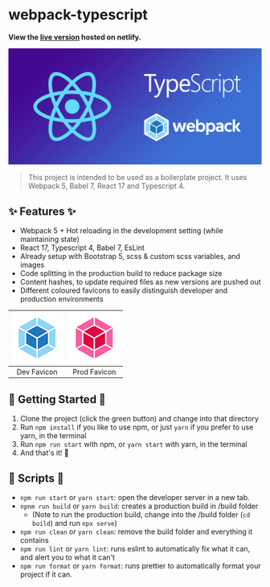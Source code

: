 # webpack-typescript

**View the [live version](https://webpack-ts-react-boilerplate.netlify.app/) hosted on netlify.**

![project header](/public/project-header.png)

>This project is intended to be used as a boilerplate project.  It uses Webpack 5, Babel 7, React 17 and Typescript 4.


## :sparkles: Features :sparkles:
- Webpack 5 + Hot reloading in the development setting (while maintaining state)
- React 17, Typescript 4, Babel 7, EsLint
- Already setup with Bootstrap 5, scss & custom scss variables, and images
- Code splitting in the production build to reduce package size
- Content hashes, to update required files as new versions are pushed out
- Different coloured favicons to easily distinguish developer and production environments

| ![development favicon](/public/fav_dev.png) | ![production favicon](/public/fav_prod.png) |
| :-------------: |:-------------:|
| Dev Favicon | Prod Favicon | 


## :rocket: Getting Started :rocket:
1.  Clone the project (click the green button) and change into that directory
2.  Run `npm install` if you like to use npm, or just `yarn` if you prefer to use yarn, in the terminal
3.  Run `npm run start` with npm, or `yarn start` with yarn, in the terminal
4.  And that's it! :tada:


## :pushpin: Scripts :pushpin:

- `npm run start` or `yarn start`: open the developer server in a new tab.
- `npnm run build` or `yarn build`: creates a production build in /build folder
  - (Note to run the production build, change into the /build folder (`cd build`) and run `npx serve`)
- `npm run clean` or `yarn clean`: remove the build folder and everything it contains
- `npm run lint` or `yarn lint`: runs eslint to automatically fix what it can, and alert you to what it can't
- `npm run format` or `yarn format`: runs prettier to automatically format your project if it can.
